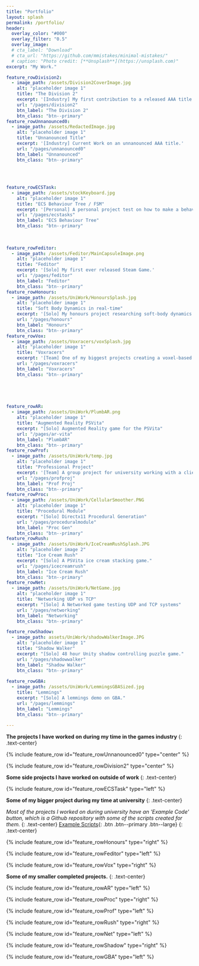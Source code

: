 ```yaml
---
title: "Portfolio"
layout: splash
permalink: /portfolio/
header:
  overlay_color: "#000"
  overlay_filter: "0.5"
  overlay_image: 
  # cta_label: "Download"
  # cta_url: "https://github.com/mmistakes/minimal-mistakes/"
  # caption: "Photo credit: [**Unsplash**](https://unsplash.com)"
excerpt: "My Work."

feature_rowDivision2:
  - image_path: /assets/Division2CoverImage.jpg
    alt: "placeholder image 1"
    title: "The Division 2"
    excerpt: '[Industry] My first contribution to a released AAA title.'
    url: "/pages/division2"
    btn_label: "The Division 2"
    btn_class: "btn--primary"
feature_rowUnnanounced0:
  - image_path: /assets/RedactedImage.jpg
    alt: "placeholder image 1"
    title: "Unnanounced Title"
    excerpt: '[Industry] Current Work on an unnanounced AAA title.'
    url: "/pages/unnanounced0"
    btn_label: "Unnanounced"
    btn_class: "btn--primary"
    
    
    
    
feature_rowECSTask:
  - image_path: /assets/stockKeyboard.jpg
    alt: "placeholder image 1"
    title: "ECS Behaviour Tree / FSM"
    excerpt: '[Personal] A personal project test on how to make a behaviour tree / FSM system in ECS.'
    url: "/pages/ecstasks"
    btn_label: "ECS Behaviour Tree"
    btn_class: "btn--primary"
    
    
    
feature_rowFeditor:
  - image_path: /assets/Feditor/MainCapsuleImage.png
    alt: "placeholder image 1"
    title: "Feditor"
    excerpt: '[Solo] My first ever released Steam Game.'
    url: "/pages/feditor"
    btn_label: "Feditor"
    btn_class: "btn--primary"
feature_rowHonours:
  - image_path: /assets/UniWork/HonoursSplash.jpg
    alt: "placeholder image 1"
    title: "Soft Body Dynamics in real-time"
    excerpt: '[Solo] My honours project researching soft-body dynamics.'
    url: "/pages/honours"
    btn_label: "Honours"
    btn_class: "btn--primary"
feature_rowVox:
  - image_path: /assets/Voxracers/voxSplash.jpg
    alt: "placeholder image 1"
    title: "Voxracers"
    excerpt: '[Team] One of my biggest projects creating a voxel-based racing game.'
    url: "/pages/voxracers"
    btn_label: "Voxracers"
    btn_class: "btn--primary"


    

  
feature_rowAR:
  - image_path: /assets/UniWork/PlumbAR.png
    alt: "placeholder image 1"
    title: "Augmented Reality PSVita"
    excerpt: "[Solo] Augmented Reality game for the PSVita"
    url: "/pages/ar-vita"
    btn_label: "PlumbAR"
    btn_class: "btn--primary"
feature_rowProf:
  - image_path: /assets/UniWork/temp.jpg
    alt: "placeholder image 1"
    title: "Professional Project"
    excerpt: '[Team] A group project for university working with a client.'
    url: "/pages/profproj"
    btn_label: "Prof Proj"
    btn_class: "btn--primary"
feature_rowProc:
  - image_path: /assets/UniWork/CellularSmoother.PNG
    alt: "placeholder image 1"
    title: "Procedural Module"
    excerpt: "[Solo] Directx11 Procedural Generation"
    url: "/pages/proceduralmodule"
    btn_label: "Proc Gen"
    btn_class: "btn--primary"
feature_rowRush:
  - image_path: /assets/UniWork/IceCreamRushSplash.JPG
    alt: "placeholder image 2"
    title: "Ice Cream Rush"
    excerpt: "[Solo] A PSVita ice cream stacking game."
    url: "/pages/icecreamrush"
    btn_label: "Ice Cream Rush"
    btn_class: "btn--primary"
feature_rowNet:
  - image_path: /assets/UniWork/NetGame.jpg
    alt: "placeholder image 1"
    title: "Networking UDP vs TCP"
    excerpt: "[Solo] A Networked game testing UDP and TCP systems"
    url: "/pages/networking"
    btn_label: "Networking"
    btn_class: "btn--primary"

feature_rowShadow:
  - image_path: assets/UniWork/shadowWalkerImage.JPG
    alt: "placeholder image 1"
    title: "Shadow Walker"
    excerpt: "[Solo] 48 hour Unity shadow controlling puzzle game."
    url: "/pages/shadowwalker"
    btn_label: "Shadow Walker"
    btn_class: "btn--primary"
 
feature_rowGBA:
  - image_path: /assets/UniWork/LemmingsGBASized.jpg
    title: "Lemmings"
    excerpt: "[Solo] A lemmings demo on GBA."
    url: "/pages/lemmings"
    btn_label: "Lemmings"
    btn_class: "btn--primary"
    
---
```


**The projects I have worked on during my time in the games industry**
{: .text-center}

{% include feature_row id="feature_rowUnnanounced0" type="center" %}

{% include feature_row id="feature_rowDivision2" type="center" %}



**Some side projects I have worked on outside of work**
{: .text-center}

{% include feature_row id="feature_rowECSTask" type="left" %}




**Some of my bigger project during my time at university**
{: .text-center}

 *Most of the projects I worked on during university have an 'Example Code' button, which is a Github repository with some of the scripts created for them.*
 {: .text-center}
[Example Scripts]({{"https://github.com/LeSmurk/ExampleCode"}}){: .btn .btn--primary .btn--large}
{: .text-center}

{% include feature_row id="feature_rowHonours" type="right" %}

{% include feature_row id="feature_rowFeditor" type="left" %}

{% include feature_row id="feature_rowVox" type="right" %}


**Some of my smaller completed projects.**
{: .text-center}

{% include feature_row id="feature_rowAR" type="left" %}

{% include feature_row id="feature_rowProc" type="right" %}

{% include feature_row id="feature_rowProf" type="left" %}

{% include feature_row id="feature_rowRush" type="right" %}

{% include feature_row id="feature_rowNet" type="left" %}

{% include feature_row id="feature_rowShadow" type="right" %}

{% include feature_row id="feature_rowGBA" type="left" %}
